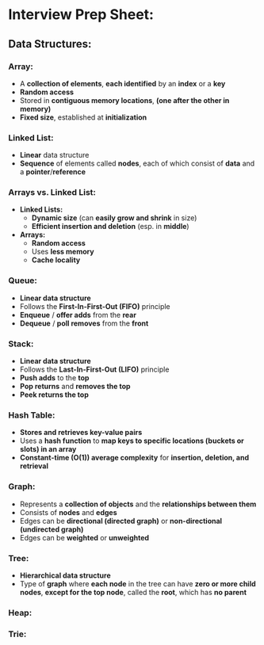 # Interview Prep Sheet:

## Data Structures:

### Array:
* A **collection of elements**, **each identified** by an **index** or a **key**
* **Random access**
* Stored in **contiguous memory locations**, **(one after the other in memory)**
* **Fixed size**, established at **initialization**

### Linked List:
* **Linear** data structure
* **Sequence** of elements called **nodes**, each of which consist of **data** and a **pointer**/**reference**

### Arrays vs. Linked List:
* **Linked Lists:**
  * **Dynamic size** (can **easily grow and shrink** in size)
  * **Efficient insertion and deletion** (esp. in **middle**)
* **Arrays:**
  * **Random access**
  * Uses **less memory**
  * **Cache locality**

### Queue:
* **Linear data structure**
* Follows the **First-In-First-Out (FIFO)** principle
* **Enqueue** / **offer adds** from the **rear**
* **Dequeue** / **poll removes** from the **front**

### Stack:
* **Linear data structure**
* Follows the **Last-In-First-Out (LIFO)** principle
* **Push adds** to the **top**
* **Pop returns** and **removes the top**
* **Peek returns the top**

### Hash Table:
* **Stores and retrieves key-value pairs**
* Uses a **hash function** to **map keys to specific locations (buckets or slots) in an array**
* **Constant-time (O(1)) average complexity** for **insertion, deletion, and retrieval**

### Graph:
* Represents a **collection of objects** and the **relationships between them**
* Consists of **nodes** and **edges**
* Edges can be **directional (directed graph)** or **non-directional (undirected graph)**
* Edges can be **weighted** or **unweighted**

### Tree:
* **Hierarchical data structure**
* Type of **graph** where **each node** in the tree can have **zero or more child nodes**, **except for the top
  node**, called the **root**, which has **no parent**

### Heap:

### Trie:
